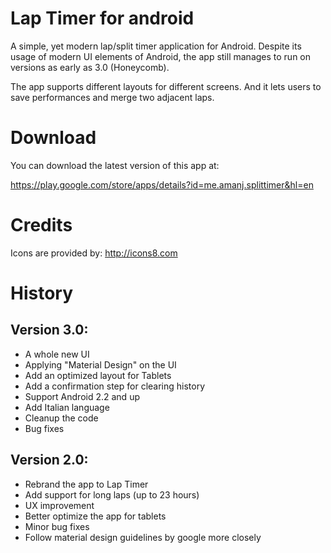 # Lap Timer for android

A simple, yet modern lap/split timer application for Android. Despite its usage of
modern UI elements of Android, the app still manages to run on versions as early
as 3.0 (Honeycomb).


The app supports different layouts for different screens. And it lets users to
save performances and merge two adjacent laps.


# Download

You can download the latest version of this app at:

https://play.google.com/store/apps/details?id=me.amanj.splittimer&hl=en


# Credits

Icons are provided by: http://icons8.com



# History

## Version 3.0:

- A whole new UI
- Applying "Material Design" on the UI
- Add an optimized layout for Tablets
- Add a confirmation step for clearing history
- Support Android 2.2 and up
- Add Italian language
- Cleanup the code
- Bug fixes

## Version 2.0:

- Rebrand the app to Lap Timer
- Add support for long laps (up to 23 hours)
- UX improvement
- Better optimize the app for tablets
- Minor bug fixes
- Follow material design guidelines by google more closely

